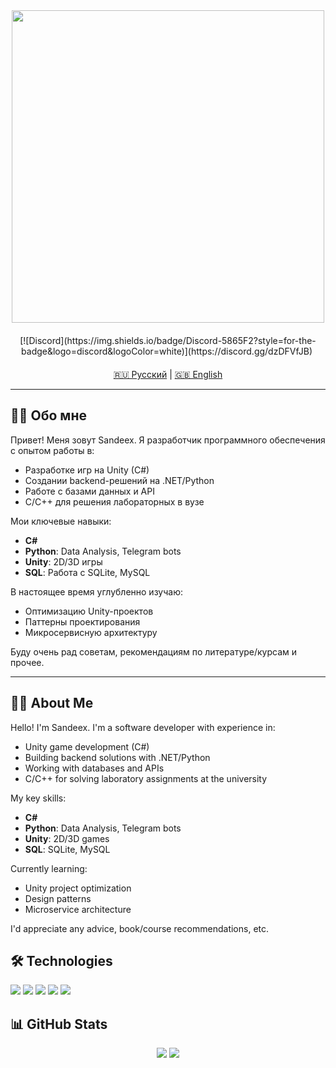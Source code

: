 <div id="header" align="center">
  <img src="https://media1.giphy.com/media/v1.Y2lkPTc5MGI3NjExY2p4MjlobTc0MnNteno5c3pkd25nd2RzNWNlYzUxMXJ3YjhjMnkwMCZlcD12MV9pbnRlcm5hbF9naWZfYnlfaWQmY3Q9Zw/PZrjGkr334fXa/giphy.gif" width="500"/>
  
  <div align="center" style="margin: 20px 0;">
    [![Discord](https://img.shields.io/badge/Discord-5865F2?style=for-the-badge&logo=discord&logoColor=white)](https://discord.gg/dzDFVfJB)
    <img src="https://komarev.com/ghpvc/?username=SandeexUnion&style=flat-square&color=blue" alt=""/>
  </div>
</div>

<div align="center">
  <a href="#ru">🇷🇺 Русский</a> | 
  <a href="#en">🇬🇧 English</a>
</div>

---

<a name="ru"></a>
## 🧑‍💻 Обо мне

Привет! Меня зовут Sandeex. Я разработчик программного обеспечения с опытом работы в:

- Разработке игр на Unity (C#)
- Создании backend-решений на .NET/Python
- Работе с базами данных и API
- C/C++ для решения лабораторных в вузе

Мои ключевые навыки:
- **C#**
- **Python**: Data Analysis, Telegram bots
- **Unity**: 2D/3D игры
- **SQL**: Работа с SQLite, MySQL

В настоящее время углубленно изучаю:
- Оптимизацию Unity-проектов
- Паттерны проектирования
- Микросервисную архитектуру

Буду очень рад советам, рекомендациям по литературе/курсам и прочее.

---

<a name="en"></a>
## 👨‍💻 About Me

Hello! I'm Sandeex. I'm a software developer with experience in:

- Unity game development (C#)
- Building backend solutions with .NET/Python
- Working with databases and APIs
- C/C++ for solving laboratory assignments at the university

My key skills:
- **C#**
- **Python**: Data Analysis, Telegram bots
- **Unity**: 2D/3D games
- **SQL**: SQLite, MySQL

Currently learning:
- Unity project optimization
- Design patterns
- Microservice architecture

I'd appreciate any advice, book/course recommendations, etc.

## 🛠 Technologies

<p align="left">
  <img src="https://img.shields.io/badge/C%23-239120?style=for-the-badge&logo=c-sharp&logoColor=white"/>
  <img src="https://img.shields.io/badge/Python-3776AB?style=for-the-badge&logo=python&logoColor=white"/>
  <img src="https://img.shields.io/badge/Unity-100000?style=for-the-badge&logo=unity&logoColor=white"/>
  <img src="https://img.shields.io/badge/.NET-512BD4?style=for-the-badge&logo=.net&logoColor=white"/>
  <img src="https://img.shields.io/badge/PostgreSQL-316192?style=for-the-badge&logo=postgresql&logoColor=white"/>
</p>

## 📊 GitHub Stats

<p align="center">
  <img src="https://github-readme-stats.vercel.app/api?username=SandeexUnion&show_icons=true&theme=radical"/>
  <img src="https://github-readme-stats.vercel.app/api/top-langs/?username=SandeexUnion&layout=compact&theme=radical"/>
</p>
